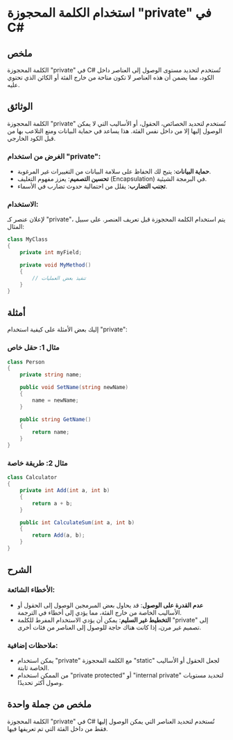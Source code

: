 <!--
Meta Description: # استخدام الكلمة المحجوزة "private" في C# ## ملخص الكلمة المحجوزة "private" في C# تُستخدم لتحديد مستوى الوصول إلى العناصر داخل الكود، مما يضمن أن هذه ...
Meta Keywords: private, int, استخدام, الكلمة, المحجوزة
-->

# استخدام الكلمة المحجوزة "private" في C#

## ملخص
الكلمة المحجوزة "private" في C# تُستخدم لتحديد مستوى الوصول إلى العناصر داخل الكود، مما يضمن أن هذه العناصر لا تكون متاحة من خارج الفئة أو الكائن الذي تحتوي عليه.

## الوثائق
الكلمة المحجوزة "private" تُستخدم لتحديد الخصائص، الحقول، أو الأساليب التي لا يمكن الوصول إليها إلا من داخل نفس الفئة. هذا يساعد في حماية البيانات ومنع التلاعب بها من قبل الكود الخارجي. 

### الغرض من استخدام "private":
- **حماية البيانات**: يتيح لك الحفاظ على سلامة البيانات من التغييرات غير المرغوبة.
- **تحسين التصميم**: يعزز مفهوم التغليف (Encapsulation) في البرمجة الشيئية.
- **تجنب التضارب**: يقلل من احتمالية حدوث تضارب في الأسماء.

### الاستخدام:
لإعلان عنصر كـ "private"، يتم استخدام الكلمة المحجوزة قبل تعريف العنصر. على سبيل المثال:

```csharp
class MyClass
{
    private int myField;

    private void MyMethod()
    {
        // تنفيذ بعض العمليات
    }
}
```

## أمثلة
إليك بعض الأمثلة على كيفية استخدام "private":

### مثال 1: حقل خاص
```csharp
class Person
{
    private string name;

    public void SetName(string newName)
    {
        name = newName;
    }

    public string GetName()
    {
        return name;
    }
}
```

### مثال 2: طريقة خاصة
```csharp
class Calculator
{
    private int Add(int a, int b)
    {
        return a + b;
    }

    public int CalculateSum(int a, int b)
    {
        return Add(a, b);
    }
}
```

## الشرح
### الأخطاء الشائعة:
- **عدم القدرة على الوصول**: قد يحاول بعض المبرمجين الوصول إلى الحقول أو الأساليب الخاصة من خارج الفئة، مما يؤدي إلى أخطاء في الترجمة.
- **التخطيط غير السليم**: يمكن أن يؤدي الاستخدام المفرط للكلمة "private" إلى تصميم غير مرن، إذا كانت هناك حاجة للوصول إلى العناصر من فئات أخرى.

### ملاحظات إضافية:
- يمكن استخدام "private" مع الكلمة المحجوزة "static" لجعل الحقول أو الأساليب الخاصة ثابتة.
- من الممكن استخدام "private protected" أو "internal private" لتحديد مستويات وصول أكثر تحديدًا.

## ملخص من جملة واحدة
الكلمة المحجوزة "private" في C# تُستخدم لتحديد العناصر التي يمكن الوصول إليها فقط من داخل الفئة التي تم تعريفها فيها.
